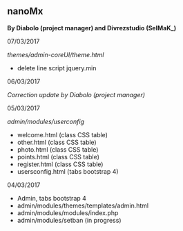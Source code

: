 nanoMx
-----------------------
**By Diabolo (project manager) and Divrezstudio (SelMaK_)**   
  
07/03/2017  
  
*themes/admin-coreUI/theme.html*  
- delete line script jquery.min  
  
06/03/2017  
  
*Correction update by Diabolo (project manager)*  
  
05/03/2017  
  
*admin/modules/userconfig*  
- welcome.html (class CSS table)  
- other.html (class CSS table)  
- photo.html (class CSS table)  
- points.html (class CSS table)  
- register.html (class CSS table) 
- usersconfig.html (tabs bootstrap 4) 
  
04/03/2017  

- Admin, tabs bootstrap 4
- admin/modules/themes/templates/admin.html
- admin/modules/modules/index.php
- admin/modules/setban (in progress)